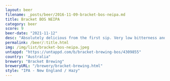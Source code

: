 ```yaml
---
layout: beer
filename: _posts/beer/2016-11-09-bracket-bos-neipa.md
title: Bracket BOS NEIPA
category: beer
score: 9
beer-date: "2021-11-12"
desc: "Absolutely delicious from the first sip. Very low bitterness and a great haze. Exactly what you expect from a NEIPA"
permalink: /beer/:title.html
img: /img/list/bracket-bos-neipa.jpeg
untappd: "https://untappd.com/b/bracket-brewing-bos/4309855"
country: "Australia"
brewery: "Bracket Brewing"
breweryURL: "/brewery/bracket-brewing.html"
style: "IPA - New England / Hazy"
---
```

